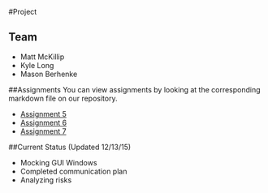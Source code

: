#Project
## Team
- Matt McKillip
- Kyle Long
- Mason Berhenke

##Assignments
You can view assignments by looking at the corresponding markdown file on our repository.

- [Assignment 5](https://github.com/cs329group/Project/blob/master/Assignment5.md)
- [Assignment 6](https://github.com/cs329group/Project/blob/master/Assignment6.md)
- [Assignment 7](https://github.com/cs329group/Project/blob/master/Assignment7.md)

##Current Status (Updated 12/13/15)
- Mocking GUI Windows
- Completed communication plan
- Analyzing risks
